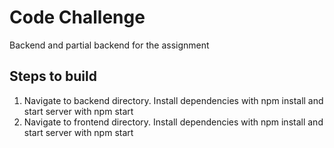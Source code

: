# Code Challenge

Backend and partial backend for the assignment 

## Steps to build

1. Navigate to backend directory. Install dependencies with npm install and start server with npm start
2. Navigate to frontend directory. Install dependencies with npm install and start server with npm start

